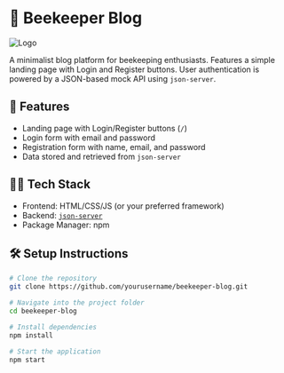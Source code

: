 # 🐝 Beekeeper Blog

![Logo](./src/Assets/Logo.png)

A minimalist blog platform for beekeeping enthusiasts. Features a simple landing page with Login and Register buttons. User authentication is powered by a JSON-based mock API using `json-server`.

## 🚀 Features

- Landing page with Login/Register buttons (`/`)
- Login form with email and password
- Registration form with name, email, and password
- Data stored and retrieved from `json-server`

## 🧑‍💻 Tech Stack

- Frontend: HTML/CSS/JS (or your preferred framework)
- Backend: [`json-server`](https://github.com/typicode/json-server)
- Package Manager: npm

## 🛠️ Setup Instructions

```bash
# Clone the repository
git clone https://github.com/yourusername/beekeeper-blog.git

# Navigate into the project folder
cd beekeeper-blog

# Install dependencies
npm install

# Start the application
npm start
